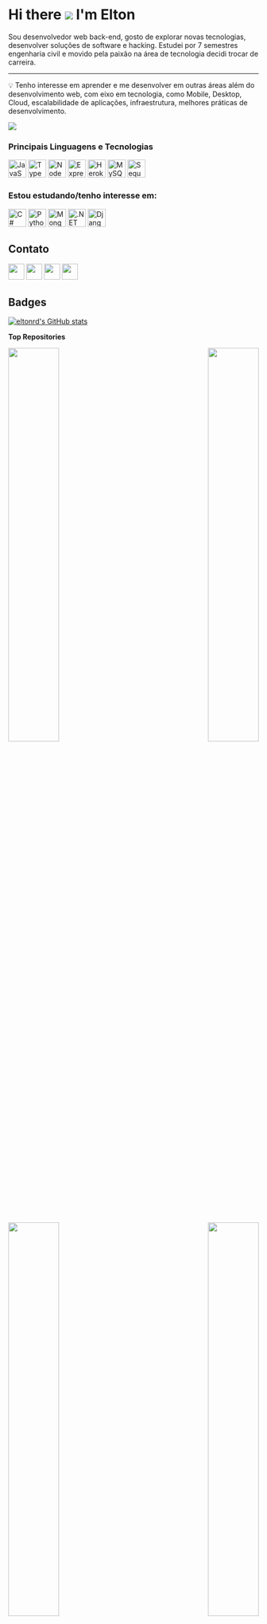 Hi there ![](https://user-images.githubusercontent.com/18350557/176309783-0785949b-9127-417c-8b55-ab5a4333674e.gif)
I'm Elton
=============================================================================================================================

Sou desenvolvedor web back-end, gosto de explorar novas tecnologias, desenvolver soluções de software e hacking. Estudei por 7 semestres engenharia civil e movido pela paixão na área de tecnologia decidi trocar de carreira.

------------------------------
💡 Tenho interesse em aprender e me desenvolver em outras áreas além do desenvolvimento web, com eixo em tecnologia, como Mobile, Desktop, Cloud, escalabilidade de aplicações, infraestrutura, melhores práticas de desenvolvimento.

<a href="https://www.github.com/eltonrd" target="_blank" rel="noreferrer"><img
src="https://img.shields.io/github/followers/eltonrd?logo=github&style=for-the-badge&color=0891b2&labelColor=1c1917" /></a>

### Principais Linguagens e Tecnologias

<p align="left">
<a href="https://developer.mozilla.org/en-US/docs/Web/JavaScript" target="_blank" rel="noreferrer"><img src="https://raw.githubusercontent.com/danielcranney/readme-generator/main/public/icons/skills/javascript-colored.svg" width="36" height="36" alt="JavaScript" /></a>
<a href="https://www.typescriptlang.org/" target="_blank" rel="noreferrer"><img src="https://raw.githubusercontent.com/danielcranney/readme-generator/main/public/icons/skills/typescript-colored.svg" width="36" height="36" alt="TypeScript" /></a>
<a href="https://nodejs.org/en/" target="_blank" rel="noreferrer"><img src="https://raw.githubusercontent.com/danielcranney/readme-generator/main/public/icons/skills/nodejs-colored.svg" width="36" height="36" alt="NodeJS" /></a>
<a href="https://expressjs.com/" target="_blank" rel="noreferrer"><img src="https://raw.githubusercontent.com/danielcranney/readme-generator/main/public/icons/skills/express-colored-dark.svg" width="36" height="36" alt="Express" /></a>
<a href="https://www.heroku.com/" target="_blank" rel="noreferrer"><img src="https://raw.githubusercontent.com/danielcranney/readme-generator/main/public/icons/skills/heroku-colored.svg" width="36" height="36" alt="Heroku" /></a>
<a href="https://www.mysql.com/" target="_blank" rel="noreferrer"><img src="https://raw.githubusercontent.com/danielcranney/readme-generator/main/public/icons/skills/mysql-colored.svg" width="36" height="36" alt="MySQL" /></a>
<a href="https://sequelize.org/" target="_blank" rel="noreferrer"><img src="https://avatars3.githubusercontent.com/u/3591786?s=400&v=4" width="36" height="36" alt="Sequelize" /></a>


### Estou estudando/tenho interesse em: 
<a href="https://docs.microsoft.com/en-us/dotnet/csharp/" target="_blank" rel="noreferrer"><img src="https://raw.githubusercontent.com/danielcranney/readme-generator/main/public/icons/skills/csharp-colored.svg" width="36" height="36" alt="C#" /></a>
<a href="https://www.python.org/" target="_blank" rel="noreferrer"><img src="https://raw.githubusercontent.com/danielcranney/readme-generator/main/public/icons/skills/python-colored.svg" width="36" height="36" alt="Python" /></a>
<a href="https://www.mongodb.com/" target="_blank" rel="noreferrer"><img src="https://raw.githubusercontent.com/danielcranney/readme-generator/main/public/icons/skills/mongodb-colored.svg" width="36" height="36" alt="MongoDB" /></a>
<a href="https://dotnet.microsoft.com/en-us/" target="_blank" rel="noreferrer"><img src="https://raw.githubusercontent.com/danielcranney/readme-generator/main/public/icons/skills/dot-net-colored.svg" width="36" height="36" alt=".NET" /></a>
<a href="https://www.djangoproject.com/" target="_blank" rel="noreferrer"><img src="https://raw.githubusercontent.com/danielcranney/readme-generator/main/public/icons/skills/django-colored-dark.svg" width="36" height="36" alt="Django" /></a>
</p>


## Contato

<p align="left"> <a href="https://www.github.com/eltonrd" target="_blank" rel="noreferrer"><img src="https://raw.githubusercontent.com/danielcranney/readme-generator/main/public/icons/socials/github-dark.svg" width="32" height="32" /></a> <a href="http://www.instagram.com/eltonrd" target="_blank" rel="noreferrer"><img src="https://raw.githubusercontent.com/danielcranney/readme-generator/main/public/icons/socials/instagram.svg" width="32" height="32" /></a> <a href="https://www.linkedin.com/in/eltonrdantas" target="_blank" rel="noreferrer"><img src="https://raw.githubusercontent.com/danielcranney/readme-generator/main/public/icons/socials/linkedin.svg" width="32" height="32" /></a>  <a href="mailto:eltondantas1999@gmail.com" target="_blank" rel="noreferrer"><img src="https://img.shields.io/badge/Gmail-D14836?style=for-the-badge&logo=gmail&logoColor=white"height="32" /></a></p>


## Badges

<a href="http://www.github.com/eltonrd"><img src="https://github-readme-stats.vercel.app/api?username=eltonrd&show_icons=true&hide=stars,issues,&count_private=true&title_color=ffffff&text_color=ffffff&icon_color=0891b2&bg_color=1c1917&hide_border=true&show_icons=true" alt="eltonrd's GitHub stats" /></a>

<b>Top Repositories</b>

<div width="100%" align="center"><a href="https://github.com/eltonrd/delivery-app" align="left"><img align="left" width="45%" src="https://github-readme-stats.vercel.app/api/pin/?username=eltonrd&repo=delivery-app&title_color=ffffff&text_color=ffffff&icon_color=0891b2&bg_color=1c1917&hide_border=true&locale=en" /></a><a href="https://github.com/eltonrd/project-blogs-api" align="right"><img align="right" width="45%" src="https://github-readme-stats.vercel.app/api/pin/?username=eltonrd&repo=project-blogs-api&title_color=ffffff&text_color=ffffff&icon_color=0891b2&bg_color=1c1917&hide_border=true&locale=en" /></a></div><br /><br /><br /><br /><br /><br /><br />

<br /><br /><br /><br /><br />

<div width="100%" align="center"><a href="https://github.com/eltonrd/project-trybe-futebol-clube" align="left"><img align="left" width="45%" src="https://github-readme-stats.vercel.app/api/pin/?username=eltonrd&repo=project-trybe-futebol-clube&title_color=ffffff&text_color=ffffff&icon_color=0891b2&bg_color=1c1917&hide_border=true&locale=en" /></a><a href="https://github.com/eltonrd/project-trybers-and-dragons" align="right"><img align="right" width="45%" src="https://github-readme-stats.vercel.app/api/pin/?username=eltonrd&repo=project-trybers-and-dragons&title_color=ffffff&text_color=ffffff&icon_color=0891b2&bg_color=1c1917&hide_border=true&locale=en" /></a></div>
